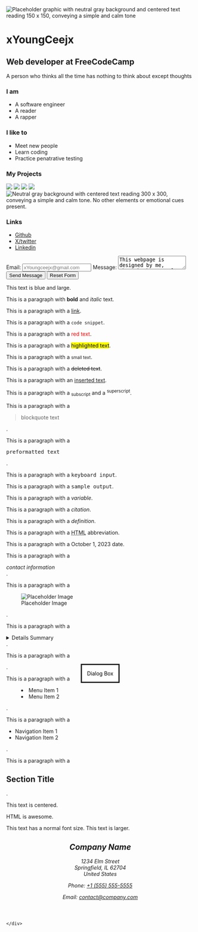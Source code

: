<!DOCTYPE html>
<html>
   <head>
       <title>My portfolio</title>
   </head>
   <body>
        <div class="main-content">
           <div class="centered">
               <img src="https://placehold.co/150" alt="Placeholder graphic with neutral gray background and centered text reading 150 x 150, conveying a simple and calm tone" />
        <h1>xYoungCeejx</h1></div>
           <h2>Web developer at FreeCodeCamp</h2>
           <p>A person who thinks all the time has nothing to think about except thoughts</p>
         <div>
            <h3>I am</h3>
            <ul>
                <li>A software engineer</li>
                <li>A reader</li>
                <li>A rapper</li>
            </ul>
         </div>
         <div>
             <h3>I like to</h3>
             <ul>
                 <li>Meet new people</li>
                 <li>Learn coding</li>
                 <li>Practice penatrative testing</li>
             </ul>
         </div>
      <div>
           <h3>My Projects</h3>
           <img src="https://placehold.co/300" class="project" />
           <img src="https://placehold.co/300" class="project" />
           <img src="https://placehold.co/300" class="project" />
           <img src="https://placehold.co/300" class="project" />
        <img src="https://placehold.co/300" class="project" alt="Neutral gray background with centered text reading 300 x 300, conveying a simple and calm tone. No other elements or emotional cues present." />
      </div>
      <div>
          <h3>Links</h3>
          <ul>
            <li>
                <a href="https://github.com/xYoungCeejx">Github</a>
            </li>
            <li>
                <a href="https://x.com/xYoungceejx">X/twitter</a>
            </li>
            <li>
                <a href="https://www.linkedin.com/in/cj-stineback-b7b29b377/">Linkedin</a>
            </li>
        </ul>
    </div>
    <div>
        <form action="#">
            <label for="email" id="email">
                Email: <input id="email" placeholder="xYoungceejx@gmail.com" />
            </label>
            <label for="message">
                Message: <textarea id="message">This webpage is designed by me, through the use of HTML, and CSS</textarea>
            </label>
            <input type="submit" value="Send Message">
            <input type="reset" value="Reset Form">            
        </form>
        <section>
            <span class="large-blue-text">This text is blue and large.</span>
            <p>This is a paragraph with <strong>bold</strong> and <em>italic</em> text.</p>
            <p>This is a paragraph with a <a href="https://www.example.com">link</a>.</p>
            <p>This is a paragraph with a <code>code snippet</code>.</p>
            <p>This is a paragraph with a <span style="color: red;">red text</span>.</p>
            <p>This is a paragraph with a <mark>highlighted text</mark>.</p>
            <p>This is a paragraph with a <small>small text</small>.</p>
            <p>This is a paragraph with a <del>deleted text</del>.</p>
            <p>This is a paragraph with an <ins>inserted text</ins>.</p>
            <p>This is a paragraph with a <sub>subscript</sub> and a <sup>superscript</sup>.</p>
            <p>This is a paragraph with a <blockquote>blockquote text</blockquote>.</p>
            <p>This is a paragraph with a <pre>preformatted text</pre>.</p>
            <p>This is a paragraph with a <kbd>keyboard input</kbd>.</p>
            <p>This is a paragraph with a <samp>sample output</samp>.</p>
            <p>This is a paragraph with a <var>variable</var>.</p>
            <p>This is a paragraph with a <cite>citation</cite>.</p>
            <p>This is a paragraph with a <dfn>definition</dfn>.</p>
            <p>This is a paragraph with a <abbr title="Hypertext Markup Language">HTML</abbr> abbreviation.</p>
            <p>This is a paragraph with a <time datetime="2023-10-01">October 1, 2023</time> date.</p>
            <p>This is a paragraph with a <address>contact information</address>.</p>
            <p>This is a paragraph with a <figure><img src="https://placehold.co/150" alt="Placeholder Image"><figcaption>Placeholder Image</figcaption></figure>.</p>
            <p>This is a paragraph with a <details><summary>Details Summary</summary>
            Detailed information goes here.</details>.</p>
            <p>This is a paragraph with a <dialog open>Dialog Box</dialog>.</p
            <p>This is a paragraph with a <menu><li>Menu Item 1</li><li>Menu Item 2</li></menu>.</p>
            <p>This is a paragraph with a <nav><ul><li>Navigation Item 1</li><li>Navigation Item 2</li></ul></nav>.</p>
            <p>This is a paragraph with a <section><h2>Section Title</h2></section>.</p>
        </section>
          <section>
            <div class="centered">
                This text is centered.
                <p>HTML is awesome.</p>
            </div>
            <p>
                This text has a normal font size.
                <span class="larger-text">This text is larger.</span>
            </p>
            <!-- However, remember that font size should always be set with CSS, so you should not use this element in modern HTML. -->
          </section>
            <section>
                <header>
                    
<address>
    <h2>Company Name</h2>
    <p>
        1234 Elm Street<br />
        Springfield, IL 62704<br />
        United States
    </p>
    <p>Phone: <a href="tel:+15555555555">+1 (555) 555-5555</a></p>
    <p>Email: <a href="mailto:contact@company.com">contact@company.com</a></p>
</address>
                </header>
            </section>

    </div>     
  </body>
</html>
